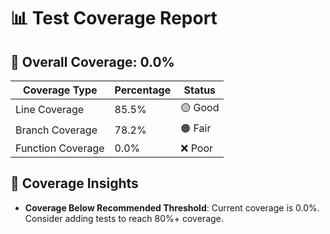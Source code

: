 # 📊 Test Coverage Report

## 🔴 Overall Coverage: 0.0%

| Coverage Type | Percentage | Status |
|---------------|------------|--------|
| Line Coverage | 85.5% | 🟡 Good |
| Branch Coverage | 78.2% | 🟠 Fair |
| Function Coverage | 0.0% | ❌ Poor |


## 🎯 Coverage Insights

- **Coverage Below Recommended Threshold**: Current coverage is 0.0%. Consider adding tests to reach 80%+ coverage.
